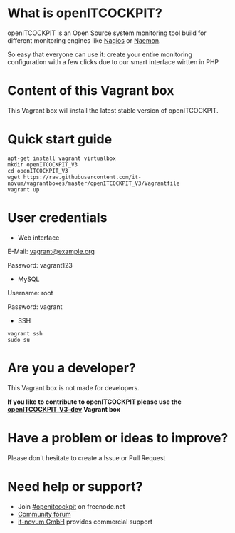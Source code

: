 # What is openITCOCKPIT?
openITCOCKPIT is an Open Source system monitoring tool build for different monitoring engines like [Nagios](https://www.nagios.org/) or [Naemon](http://www.naemon.org/).

So easy that everyone can use it: create your entire monitoring configuration with a few clicks due to our smart interface wirtten in PHP

# Content of this Vagrant box
This Vagrant box will install the latest stable version of openITCOCKPIT.

# Quick start guide
````
apt-get install vagrant virtualbox
mkdir openITCOCKPIT_V3
cd openITCOCKPIT_V3
wget https://raw.githubusercontent.com/it-novum/vagrantboxes/master/openITCOCKPIT_V3/Vagrantfile
vagrant up
````

# User credentials
* Web interface

E-Mail: vagrant@example.org

Password: vagrant123

* MySQL

Username: root

Password: vagrant

* SSH
````
vagrant ssh
sudo su
````

# Are you a developer?
This Vagrant box is not made for developers.

**If you like to contribute to openITCOCKPIT please use the [openITCOCKPIT_V3-dev](https://github.com/it-novum/vagrantboxes/tree/master/openITCOCKPIT_V3-dev) Vagrant box**

# Have a problem or ideas to improve?
Please don't hesitate to create a Issue or Pull Request

# Need help or support?
* Join [#openitcockpit](http://webchat.freenode.net/?channels=openitcockpit) on freenode.net
* [Community forum](http://openitcockpit.org/forum.html)
* [it-novum GmbH](http://www.it-novum.com/en/support-openitcockpit-en.html) provides commercial support